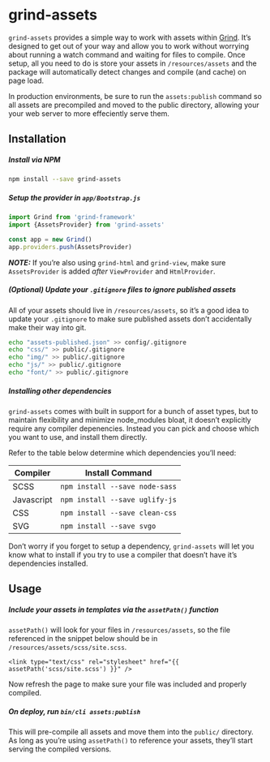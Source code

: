 # grind-assets

`grind-assets` provides a simple way to work with assets within [Grind](https://github.com/grindjs/framework).  It’s designed to get out of your way and allow you to work without worrying about running a watch command and waiting for files to compile.  Once setup, all you need to do is store your assets in `/resources/assets` and the package will automatically detect changes and compile (and cache) on page load.

In production environments, be sure to run the `assets:publish` command so all assets are precompiled and moved to the public directory, allowing your your web server to more effeciently serve them.

## Installation

##### Install via NPM

```bash
npm install --save grind-assets
```

##### Setup the provider in `app/Bootstrap.js`

```js
import Grind from 'grind-framework'
import {AssetsProvider} from 'grind-assets'

const app = new Grind()
app.providers.push(AssetsProvider)
```

___NOTE:___ If you’re also using `grind-html` and `grind-view`, make sure `AssetsProvider` is added _after_ `ViewProvider` and `HtmlProvider`.

##### *(Optional)* Update your `.gitignore` files to ignore published assets

All of your assets should live in `/resources/assets`, so it’s a good idea to update your `.gitignore` to make sure published assets don’t accidentally make their way into git.

```bash
echo "assets-published.json" >> config/.gitignore
echo "css/" >> public/.gitignore
echo "img/" >> public/.gitignore
echo "js/" >> public/.gitignore
echo "font/" >> public/.gitignore
```

##### Installing other dependencies

`grind-assets` comes with built in support for a bunch of asset types, but to maintain flexibility and minimize node_modules bloat, it doesn’t explicitly require any compiler depenencies.  Instead you can pick and choose which you want to use, and install them directly.

Refer to the table below determine which dependencies you’ll need:

| Compiler      | Install Command                |
| ------------- | ------------------------------ |
| SCSS          | `npm install --save node-sass` |
| Javascript    | `npm install --save uglify-js` |
| CSS           | `npm install --save clean-css` |
| SVG           | `npm install --save svgo`      |

Don’t worry if you forget to setup a dependency, `grind-assets` will let you know what to install if you try to use a compiler that doesn’t have it’s dependencies installed.

## Usage

##### Include your assets in templates via the `assetPath()` function

`assetPath()` will look for your files in `/resources/assets`, so the file referenced in the snippet below should be in `/resources/assets/scss/site.scss`.

```twig
<link type="text/css" rel="stylesheet" href="{{ assetPath('scss/site.scss') }}" />
```

Now refresh the page to make sure your file was included and properly compiled.

##### On deploy, run `bin/cli assets:publish`

This will pre-compile all assets and move them into the `public/` directory.  As long as you’re using `assetPath()` to reference your assets, they’ll start serving the compiled versions.
